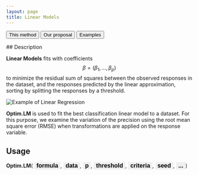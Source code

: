 ```yaml
---
layout: page
title: Linear Models
---
```

<p class="index-method"><button class="index-button LM-button">This method</button> 
<button class="index-button GLM-button">Our proposal</button>
	<button class="index-button LMM-button">Examples</button></p>
## Description

**Linear Models** fits with coefficients $$ \beta = (\beta_1, ..., \beta_p) $$ to minimize the residual sum of squares between the observed responses in the dataset, and the responses predicted by the linear approximation, sorting by splitting the responses by a threshold.

<img alt="Example of Linear Regression" src="https://upload.wikimedia.org/wikipedia/commons/3/3a/Linear_regression.svg">

**Optim.LM** is used to fit the best classification linear model to a dataset. For this purpose, we examine the variation of the precision using the root mean square error (RMSE) when transformations are applied on the response variable. 

<!--In addition, several thresholds are applied to check which is the most optimal cut for the indicators derived from the confusion matrix (success rate, type I error and type II error) according to a given criterion.-->

## Usage

<style>
.usage-button {
    border: none;
    text-align: center;
    font-weight: bold;
    text-decoration: none;
    display: inline-block;
    font-size: 16px;
    cursor: pointer;
    color: black;
}
/* Popup container - can be anything you want */
.popup {
    position: relative;
    display: inline-block;
    cursor: pointer;
    -webkit-user-select: none;
    -moz-user-select: none;
    -ms-user-select: none;
    user-select: none;
}

/* The actual popup */
.popup .popuptext {
    visibility: hidden;
    width: 160px;
    background-color: #555;
    color: #fff;
    text-align: center;
    border-radius: 6px;
    padding: 8px 0;
    position: absolute;
    z-index: 1;
    bottom: 125%;
    left: 50%;
    margin-left: -80px;
}

/* The actual popup */
.popup .popuptext2 {
    visibility: hidden;
    width: 160px;
    background-color: #555;
    color: #fff;
    text-align: center;
    border-radius: 6px;
    padding: 8px 0;
    position: absolute;
    z-index: 1;
    top: 125%;
    left: 50%;
    margin-left: -80px;
}

/* Popup arrow */
.popup .popuptext::after {
    content: "";
    position: absolute;
    top: 100%;
    left: 50%;
    margin-left: -5px;
    border-width: 5px;
    border-style: solid;
    border-color: #555 transparent transparent transparent;
}
.popup .popuptext2::after {
    content: " ";
    position: absolute;
    bottom: 100%;  /* At the top of the tooltip */
    left: 50%;
    margin-left: -5px;
    border-width: 5px;
    border-style: solid;
    border-color: transparent transparent black transparent;
}
/* Toggle this class - hide and show the popup */
.popup .show {
    visibility: visible;
    -webkit-animation: fadeIn 1s;
    animation: fadeIn 1s;
}

/* Add animation (fade in the popup) */
@-webkit-keyframes fadeIn {
    from {opacity: 0;} 
    to {opacity: 1;}
}

@keyframes fadeIn {
    from {opacity: 0;}
    to {opacity:1 ;}
}


.tooltip-inner {
    background-color: #00cc00;
}
.tooltip.bs-tooltip-right .arrow:before {
    border-right-color: #00cc00 !important;
}
.tooltip.bs-tooltip-left .arrow:before {
    border-right-color: #00cc00 !important;
}
.tooltip.bs-tooltip-bottom .arrow:before {
    border-right-color: #00cc00 !important;
}
.tooltip.bs-tooltip-top .arrow:before {
    border-right-color: #00cc00 !important;
}
</style>


<div class="popup" onclick="FunctionName()"><b>Optim.LM</b>(
  <span class="popuptext" id="NamePopUp">The function name</span>
</div>
<div class="popup" >
<button class="usage-button LM-button" onclick="FunctionFormula()">formula</button>,
	<div class="popuptext2" id="FormulaPopUp">A formula of the form: <br> Y ~ X1 + X2 + ...</div></div>

<div class="popup" >
<button class="usage-button GLM-button" onclick="FunctionData()">data</button>,
	<span class="popuptext" id="DataPopUp">Data frame from which variables specified in formula are preferentially to be taken.</span></div>

<div class="popup" >
<button class="usage-button LMM-button" onclick="FunctionP()">p</button>,
<div class="popuptext2" id="pPopUp">A percentage of training elements <br> Must be for example <b>0.3</b> or <b>30</b></div></div>

<div class="popup" >
<button class="usage-button DA-button" onclick="ThresholdFormula()">threshold</button>,
<span class="popuptext" id="ThresholdPopUp">Data frame from which variables specified in formula are preferentially to be taken.</span></div>
<div class="popup" >
<button class="usage-button NN-button" onclick="criteriaFormula()">criteria</button>,
<span class="popuptext2" id="criteriaPopUp">Data frame from which variables specified in formula are preferentially to be taken.</span></div>
<div class="popup" >
<button class="usage-button SVM-button" onclick="seedreproducible()">seed</button>,
<span class="popuptext" id="DataPopUp">Data frame from which variables specified in formula are preferentially to be taken.</span></div>
<div class="popup" >
<button class="usage-button CART-button" onclick="moreArguments()">...</button>)
<span class="popuptext2" id="DataPopUp">Data frame from which variables specified in formula are preferentially to be taken.</span></div>
<script>
// When the user clicks on div, open the popup
function FunctionName() {
    var popup = document.getElementById("NamePopUp");
    popup.classList.toggle("show");
}
	
function FunctionFormula() {
    var popup = document.getElementById("FormulaPopUp");
    popup.classList.toggle("show");
}
function FunctionData() {
    var popup = document.getElementById("DataPopUp");
    popup.classList.toggle("show");
}
function FunctionP() {
    var popup = document.getElementById("pPopUp");
    popup.classList.toggle("show");
}
function ThresholdFormula() {
    var popup = document.getElementById("ThresholdPopUp");
    popup.classList.toggle("show");
}
</script>
